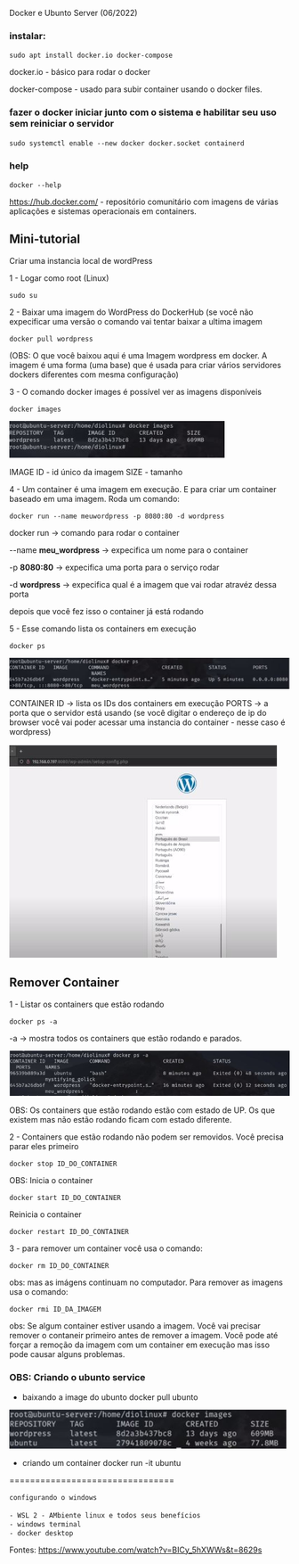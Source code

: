 Docker e Ubunto Server (06/2022)

### instalar:

```
sudo apt install docker.io docker-compose
```

docker.io - básico para rodar o docker

docker-compose - usado para subir container usando o docker files.



### fazer o docker iniciar junto com o sistema e habilitar seu uso sem reiniciar o servidor

```
sudo systemctl enable --new docker docker.socket containerd
```
### help

```
docker --help
```

https://hub.docker.com/ - repositório comunitário com imagens de várias aplicações e sistemas operacionais em containers.


## Mini-tutorial

Criar uma instancia local de wordPress

1 - Logar como root (Linux)
```
sudo su
```
2 - Baixar uma imagem do WordPress do DockerHub (se você não expecificar uma versão o comando vai tentar baixar a ultima imagem
```
docker pull wordpress
```
(OBS: O que você baixou aqui é uma Imagem wordpress em docker. A imagem é uma forma (uma base) que é usada para criar vários servidores dockers diferentes com mesma configuração)

3 - O comando docker images é possível ver as imagens disponíveis
```
docker images
```
<img src=".assets/docker img.JPG">


IMAGE ID - id único da imagem
SIZE - tamanho

4 - Um container é uma imagem em execução. E para criar um container baseado em uma imagem. Roda um comando:

```
docker run --name meuwordpress -p 8080:80 -d wordpress
```

docker run -> comando para rodar o container

--name **meu_wordpress** -> expecifica um nome para o container

-p **8080:80** -> expecifica uma porta para o serviço rodar

-d **wordpress** -> expecifica qual é a imagem que vai rodar atravéz dessa porta

depois que você fez isso o container já está rodando

5 - Esse comando lista os containers em execução

```
docker ps
```

<img src=".assets/ps.JPG"> 

CONTAINER ID -> lista os IDs dos containers em execução
PORTS -> a porta que o servidor está usando (se você digitar o endereço de ip do browser você vai poder acessar uma instancia do container - nesse caso é wordpress)

<img src=".assets/insta.JPG">

## Remover Container

1 - Listar os containers que estão rodando
```
docker ps -a
```
-a -> mostra todos os containers que estão rodando e parados.

<img src=".assets/list runing container.JPG">

OBS: Os containers que estão rodando estão com estado de UP. Os que existem mas não estão rodando ficam com estado diferente.

2 - Containers que estão rodando não podem ser removidos. Você precisa parar eles primeiro

```
docker stop ID_DO_CONTAINER
```
OBS:
Inicia o container
```
docker start ID_DO_CONTAINER
```
Reinicia o container
```
docker restart ID_DO_CONTAINER
```

3 - para remover um container você usa o comando:
```
docker rm ID_DO_CONTAINER
```
obs: mas as imágens continuam no computador. Para remover as imagens usa o comando:
```
docker rmi ID_DA_IMAGEM
```
obs: Se algum container estiver usando a imagem. Você vai precisar remover o contaneir primeiro antes de remover a imagem. Você pode até forçar a remoção da imagem com um container em execução mas isso pode causar alguns problemas. 



### OBS: Criando o ubunto service

- baixando a image do ubunto 
docker pull ubunto

<img src=".assets/docker img ubu.JPG">

- criando um container
docker run -it ubuntu

================================

```
configurando o windows

- WSL 2 - AMbiente linux e todos seus benefícios
- windows terminal
- docker desktop
```



Fontes:
https://www.youtube.com/watch?v=BICy_5hXWWs&t=8629s

